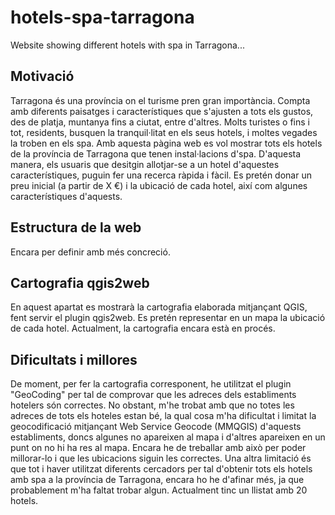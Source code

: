 # hotels-spa-tarragona
Website showing different hotels with spa in Tarragona...

## Motivació
Tarragona és una província on el turisme pren gran importància. Compta amb diferents paisatges i característiques que s'ajusten a tots els gustos, des de platja, muntanya fins a ciutat, entre d'altres. Molts turistes o fins i tot, residents, busquen la tranquil·litat en els seus hotels, i moltes vegades la troben en els spa. Amb aquesta pàgina web es vol mostrar tots els hotels de la província de Tarragona que tenen instal·lacions d'spa. D'aquesta manera, els usuaris que desitgin allotjar-se a un hotel d'aquestes característiques, puguin fer una recerca ràpida i fàcil. 
Es pretén donar un preu inicial (a partir de X €) i la ubicació de cada hotel, així com algunes característiques d'aquests. 


## Estructura de la web
Encara per definir amb més concreció.

## Cartografia qgis2web
En aquest apartat es mostrarà la cartografia elaborada mitjançant QGIS, fent servir el plugin qgis2web. Es pretén representar en un mapa la ubicació de cada hotel. Actualment, la cartografia encara està en procés. 

## Dificultats i millores
De moment, per fer la cartografia corresponent, he utilitzat el plugin "GeoCoding" per tal de comprovar que les adreces dels establiments hotelers són correctes. No obstant, m'he trobat amb que no totes les adreces de tots els hoteles estan bé, la qual cosa m'ha dificultat i limitat la geocodificació mitjançant Web Service Geocode (MMQGIS) d'aquests establiments,  doncs algunes no apareixen al mapa i d'altres apareixen en un punt on no hi ha res al mapa. Encara he de treballar amb això per poder millorar-lo i que les ubicacions siguin les correctes. 
Una altra limitació és que tot i haver utilitzat diferents cercadors per tal d'obtenir tots els hotels amb spa a la província de Tarragona, encara ho he d'afinar més, ja que probablement m'ha faltat trobar algun. Actualment tinc un llistat amb 20 hotels. 
